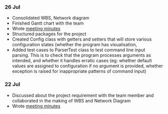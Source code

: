 ### 26 Jul
- Consolidated WBS, Network diagram
- Finished Gantt chart with the team
- Wrote [meeting minutes](../minutes/26-Jul.md)
- Structured packages for the project
- Created Config class with getters and setters that will store various configuration states (whether the program has visualisation, 
- Added test cases to ParserTest class to test command line input parsing. This is to check that the program processes arguments as intended, and whether it handles erratic cases (eg: whether default values are assigned to configuration if no argument is provided, whether exception is raised for inappropriate patterns of command input) 

### 22 Jul

- Discussed about the project requirement with the team member and collaborated in the making of WBS and Network Diagram
- Wrote [meeting minutes](../minutes/22-Jul.md)

